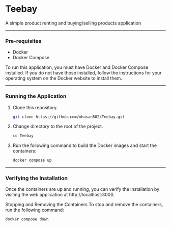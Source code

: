 # Teebay
A simple product renting and buying/selling products application

---
### Pre-requisites

* Docker
* Docker Compose

To run this application, you must have Docker and Docker Compose installed. If you do not have those installed, follow the instructions for your operating system on the Docker website to install them.

---
### Running the Application
1. Clone this repository.
    ```sh
    git clone https://github.com/mhasan502/Teebay.git
    ```
2. Change directory to the root of the project. 
    ```sh
    cd Teebay
    ```

3. Run the following command to build the Docker images and start the containers:
    ```sh
    docker compose up
    ```

---
### Verifying the Installation
Once the containers are up and running, you can verify the installation by visiting the web application at http://localhost:3000.

Stopping and Removing the Containers
To stop and remove the containers, run the following command:

```sh
docker compose down
```
